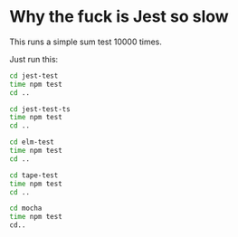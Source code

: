 # Why the fuck is Jest so slow

This runs a simple sum test 10000 times.

Just run this:

```sh
cd jest-test
time npm test
cd ..

cd jest-test-ts
time npm test
cd ..

cd elm-test
time npm test
cd ..

cd tape-test
time npm test
cd ..

cd mocha
time npm test
cd..

```
